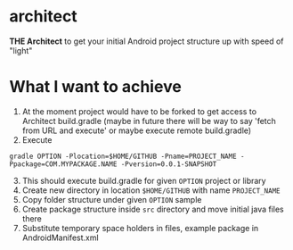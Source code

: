 architect
=========

**THE Architect** to get your initial Android project structure up with speed of "light"

What I want to achieve
========================
1. At the moment project would have to be forked to get access to Architect build.gradle (maybe in future there will be way to say 'fetch from URL and execute' or maybe execute remote build.gradle)
2. Execute
````
gradle OPTION -Plocation=$HOME/GITHUB -Pname=PROJECT_NAME -Ppackage=COM.MYPACKAGE.NAME -Pversion=0.0.1-SNAPSHOT
````

3. This should execute build.gradle for given `OPTION` project or library
4. Create new directory in location `$HOME/GITHUB` with name `PROJECT_NAME`
5. Copy folder structure under given `OPTION` sample
6. Create package structure inside `src` directory and move initial java files there
7. Substitute temporary space holders in files, example package in AndroidManifest.xml
